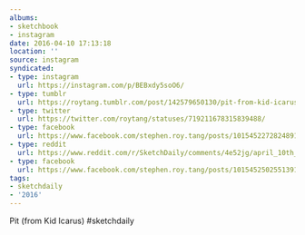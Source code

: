 ```yaml
---
albums:
- sketchbook
- instagram
date: 2016-04-10 17:13:18
location: ''
source: instagram
syndicated:
- type: instagram
  url: https://instagram.com/p/BEBxdy5soO6/
- type: tumblr
  url: https://roytang.tumblr.com/post/142579650130/pit-from-kid-icarus-sketchdaily
- type: twitter
  url: https://twitter.com/roytang/statuses/719211678315839488/
- type: facebook
  url: https://www.facebook.com/stephen.roy.tang/posts/10154522728248912:1
- type: reddit
  url: https://www.reddit.com/r/SketchDaily/comments/4e52jg/april_10th_drapery/d1xfqvj/
- type: facebook
  url: https://www.facebook.com/stephen.roy.tang/posts/10154525025513912
tags:
- sketchdaily
- '2016'
---
```


Pit (from Kid Icarus) #sketchdaily